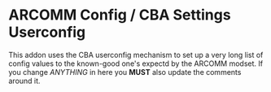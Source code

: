 # ARCOMM Config / CBA Settings Userconfig

This addon uses the CBA userconfig mechanism to set up a very long list of config values to the known-good one's expectd by the ARCOMM modset. If you change _ANYTHING_ in here you **MUST** also update the comments around it.
